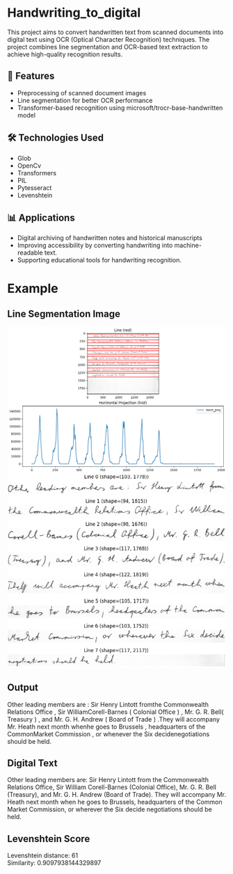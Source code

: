 # Handwriting_to_digital
This project aims to convert handwritten text from scanned documents into digital text using OCR (Optical Character Recognition) techniques. The project combines line segmentation and OCR-based text extraction to achieve high-quality recognition results.

## 📌 Features  
- Preprocessing of scanned document images  
- Line segmentation for better OCR performance
- Transformer-based recognition using microsoft/trocr-base-handwritten model

## 🛠️ Technologies Used
- Glob
- OpenCv
- Transformers
- PIL
- Pytesseract
- Levenshtein

## 📊 Applications
- Digital archiving of handwritten notes and historical manuscripts
- Improving accessibility by converting handwriting into machine-readable text.
- Supporting educational tools for handwriting recognition.

# Example 
## Line Segmentation Image
![lines](lines.png)
![all_lines](all_lines.png)

## Output
Other leading members are : Sir Henry Lintott fromthe Commonwealth Relations Office , Sir WilliamCorell-Barnes ( Colonial Office ) , Mr. G. R. Bell( Treasury ) , and Mr. G. H. Andrew ( Board of Trade ) .They will accompany Mr. Heath next month whenhe goes to Brussels , headquarters of the CommonMarket Commission , or whenever the Six decidenegotiations should be held.

## Digital Text
Other leading members are: Sir Henry Lintott from the Commonwealth Relations
Office, Sir William Corell-Barnes (Colonial Office), Mr. G. R. Bell (Treasury), and Mr.
G. H. Andrew (Board of Trade). They will accompany Mr. Heath next month when
he goes to Brussels, headquarters of the Common Market Commission, or wherever
the Six decide negotiations should be held.

## Levenshtein Score
Levenshtein distance: 61  
Similarity: 0.9097938144329897

